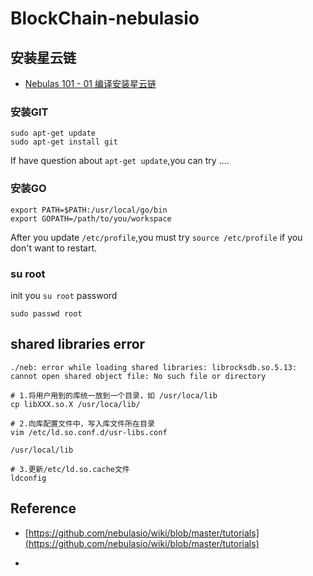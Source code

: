 # BlockChain-nebulasio

## 安装星云链

* [Nebulas 101 - 01 编译安装星云链](https://github.com/nebulasio/wiki/blob/master/tutorials/%5B%E4%B8%AD%E6%96%87%5D%20Nebulas%20101%20-%2001%20%E7%BC%96%E8%AF%91%E5%AE%89%E8%A3%85.md)

### 安装GIT

```
sudo apt-get update
sudo apt-get install git
```

If have question about `apt-get update`,you can try ....


### 安装GO

```
export PATH=$PATH:/usr/local/go/bin
export GOPATH=/path/to/you/workspace
```

After you update `/etc/profile`,you must try `source /etc/profile` if you don't want to restart.

### su root

init you `su root` password

```
sudo passwd root
```

## shared libraries error

```
./neb: error while loading shared libraries: librocksdb.so.5.13: cannot open shared object file: No such file or directory
```

```
# 1.将用户用到的库统一放到一个目录，如 /usr/loca/lib
cp libXXX.so.X /usr/loca/lib/           

# 2.向库配置文件中，写入库文件所在目录
vim /etc/ld.so.conf.d/usr-libs.conf    

/usr/local/lib  

# 3.更新/etc/ld.so.cache文件
ldconfig  
```


## Reference

* [https://github.com/nebulasio/wiki/blob/master/tutorials](https://github.com/nebulasio/wiki/blob/master/tutorials)

* [](https://blog.csdn.net/yjk13703623757/article/details/53217377)

